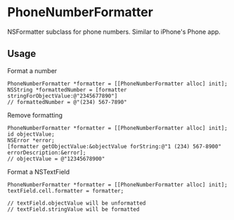 # PhoneNumberFormatter

NSFormatter subclass for phone numbers. Similar to iPhone's Phone app.

## Usage

Format a number

    PhoneNumberFormatter *formatter = [[PhoneNumberFormatter alloc] init];
    NSString *formattedNumber = [formatter stringForObjectValue:@"2345677890"]
    // formattedNumber = @"(234) 567-7890"

Remove formatting

    PhoneNumberFormatter *formatter = [[PhoneNumberFormatter alloc] init];
    id objectValue;
    NSError *error;
    [formatter getObjectValue:&objectValue forString:@"1 (234) 567-8900" errorDescription:&error];
    // objectValue = @"12345678900"

Format a NSTextField 

    PhoneNumberFormatter *formatter = [[PhoneNumberFormatter alloc] init];
    textField.cell.formatter = formatter;
    
    // textField.objectValue will be unformatted
    // textField.stringValue will be formatted